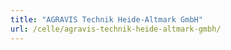 ```yaml
---
title: "AGRAVIS Technik Heide-Altmark GmbH"
url: /celle/agravis-technik-heide-altmark-gmbh/
---
```

